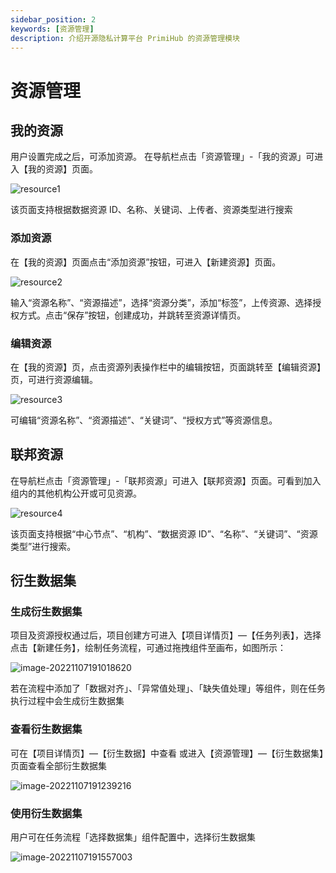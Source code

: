 ```yaml
---
sidebar_position: 2
keywords: [资源管理]
description: 介绍开源隐私计算平台 PrimiHub 的资源管理模块
---
```


# 资源管理

## 我的资源
用户设置完成之后，可添加资源。
在导航栏点击「资源管理」-「我的资源」可进入【我的资源】页面。

![resource1](/img/resource1.png) 

该页面支持根据数据资源 ID、名称、关键词、上传者、资源类型进行搜索

### 添加资源

在【我的资源】页面点击“添加资源”按钮，可进入【新建资源】页面。

![resource2](/img/resource2.png) 

输入“资源名称”、“资源描述”，选择“资源分类”，添加“标签”，上传资源、选择授 权方式。点击“保存”按钮，创建成功，并跳转至资源详情页。

### 编辑资源

在【我的资源】页，点击资源列表操作栏中的编辑按钮，页面跳转至【编辑资源】页，可进行资源编辑。

![resource3](/img/resource3.png) 

可编辑“资源名称”、“资源描述”、“关键词”、“授权方式”等资源信息。


## 联邦资源

在导航栏点击「资源管理」-「联邦资源」可进入【联邦资源】页面。可看到加入组内的其他机构公开或可见资源。

![resource4](/img/resource4.png) 

该页面支持根据“中心节点”、“机构”、“数据资源 ID”、“名称”、“关键词”、“资源类型”进行搜索。


## 衍生数据集

### 生成衍生数据集

项目及资源授权通过后，项目创建方可进入【项目详情页】—【任务列表】，选择点击【新建任务】，绘制任务流程，可通过拖拽组件至画布，如图所示：

![image-20221107191018620](/img/20221109-192316.png)

若在流程中添加了「数据对齐」、「异常值处理」、「缺失值处理」等组件，则在任务执行过程中会生成衍生数据集

### 查看衍生数据集

可在【项目详情页】—【衍生数据】中查看 或进入【资源管理】—【衍生数据集】页面查看全部衍生数据集

![image-20221107191239216](/img/20221109-192311.png)

### 使用衍生数据集

用户可在任务流程「选择数据集」组件配置中，选择衍生数据集

![image-20221107191557003](/img/20221109-192253.png)
